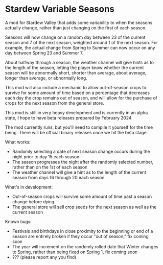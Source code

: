 # Stardew Variable Seasons

A mod for Stardew Valley that adds some variability to when the seasons actually change, rather than just changing on the first of each season.

Seasons will now change on a random day between 23 of the current season and 7 of the next season, weighted around 1 of the next season.
For example, the actual change from Spring to Summer can now occur on any day between Spring 23 and Summer 7.

About halfway through a season, the weather channel will give hints as to the length of the season, letting the player know whether the current season will be abnormally short, shorter than average, about average, longer than average, or abnormally long.

This mod will also include a mechanic to allow out-of-season crops to survive for some amount of time based on a percentage that decreases each day the crop remains out of season, and will allow for the purchase of crops for the next season from the general store.

This mod is still in very heavy development and is currently in an alpha state, I hope to have beta releases prepared by February 2024.

The mod currently runs, but you'll need to compile it yourself for the time being. There will be official binary releases once we hit the beta stage.

What works:
- Randomly selecting a date of next season change occurs during the night prior to day 15 each season
- The season progresses the night after the randomly selected number, rather than on the 1st of each season
- The weather channel will give a hint as to the length of the current season from days 16 through 20 each season

What's in development:
- Out-of-season crops will survive some amount of time past a season change before dying
- The general store will sell crop seeds for the next season as well as the current season

Known bugs:
- Festivals and birthdays in close proximity to the beginning or end of a season are entirely broken if they occur "out of season," fix coming soon
- The year will increment on the randomly rolled date that Winter changes to Spring, rather than being fixed on Spring 1, fix coming soon
- ??? (please report any you find)
